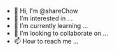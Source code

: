 - 👋 Hi, I’m @shareChow
- 👀 I’m interested in ...
- 🌱 I’m currently learning ...
- 💞️ I’m looking to collaborate on ...
- 📫 How to reach me ...

<!---
shareChow/shareChow is a ✨ special ✨ repository because its `README.md` (this file) appears on your GitHub profile.
You can click the Preview link to take a look at your changes.
--->
